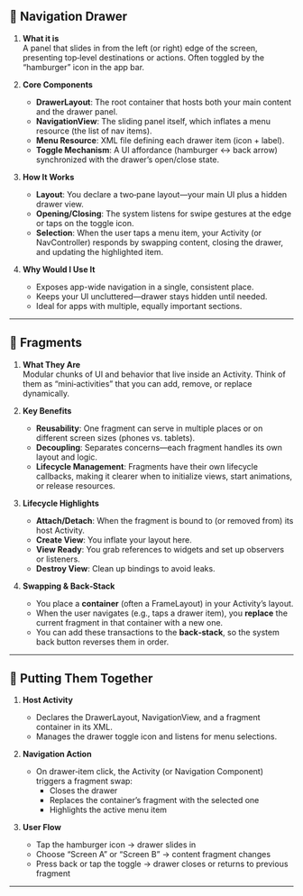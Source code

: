 ## 🧭 Navigation Drawer

1. **What it is**  
   A panel that slides in from the left (or right) edge of the screen, presenting top‑level destinations or actions. Often toggled by the “hamburger” icon in the app bar.

2. **Core Components**  
   - **DrawerLayout**: The root container that hosts both your main content and the drawer panel.  
   - **NavigationView**: The sliding panel itself, which inflates a menu resource (the list of nav items).  
   - **Menu Resource**: XML file defining each drawer item (icon + label).  
   - **Toggle Mechanism**: A UI affordance (hamburger ↔ back arrow) synchronized with the drawer’s open/close state.

3. **How It Works**  
   - **Layout**: You declare a two‑pane layout—your main UI plus a hidden drawer view.  
   - **Opening/Closing**: The system listens for swipe gestures at the edge or taps on the toggle icon.  
   - **Selection**: When the user taps a menu item, your Activity (or NavController) responds by swapping content, closing the drawer, and updating the highlighted item.

4. **Why Would I Use It**  
   - Exposes app-wide navigation in a single, consistent place.  
   - Keeps your UI uncluttered—drawer stays hidden until needed.  
   - Ideal for apps with multiple, equally important sections.

---

## 🔗 Fragments

1. **What They Are**  
   Modular chunks of UI and behavior that live inside an Activity. Think of them as “mini‑activities” that you can add, remove, or replace dynamically.

2. **Key Benefits**  
   - **Reusability**: One fragment can serve in multiple places or on different screen sizes (phones vs. tablets).  
   - **Decoupling**: Separates concerns—each fragment handles its own layout and logic.  
   - **Lifecycle Management**: Fragments have their own lifecycle callbacks, making it clearer when to initialize views, start animations, or release resources.

3. **Lifecycle Highlights**  
   - **Attach/Detach**: When the fragment is bound to (or removed from) its host Activity.  
   - **Create View**: You inflate your layout here.  
   - **View Ready**: You grab references to widgets and set up observers or listeners.  
   - **Destroy View**: Clean up bindings to avoid leaks.

4. **Swapping & Back‑Stack**  
   - You place a **container** (often a FrameLayout) in your Activity’s layout.  
   - When the user navigates (e.g., taps a drawer item), you **replace** the current fragment in that container with a new one.  
   - You can add these transactions to the **back‑stack**, so the system back button reverses them in order.

---

## 🚀 Putting Them Together

1. **Host Activity**  
   - Declares the DrawerLayout, NavigationView, and a fragment container in its XML.  
   - Manages the drawer toggle icon and listens for menu selections.

2. **Navigation Action**  
   - On drawer‑item click, the Activity (or Navigation Component) triggers a fragment swap:  
     - Closes the drawer  
     - Replaces the container’s fragment with the selected one  
     - Highlights the active menu item

3. **User Flow**  
   - Tap the hamburger icon → drawer slides in  
   - Choose “Screen A” or “Screen B” → content fragment changes  
   - Press back or tap the toggle → drawer closes or returns to previous fragment

---
